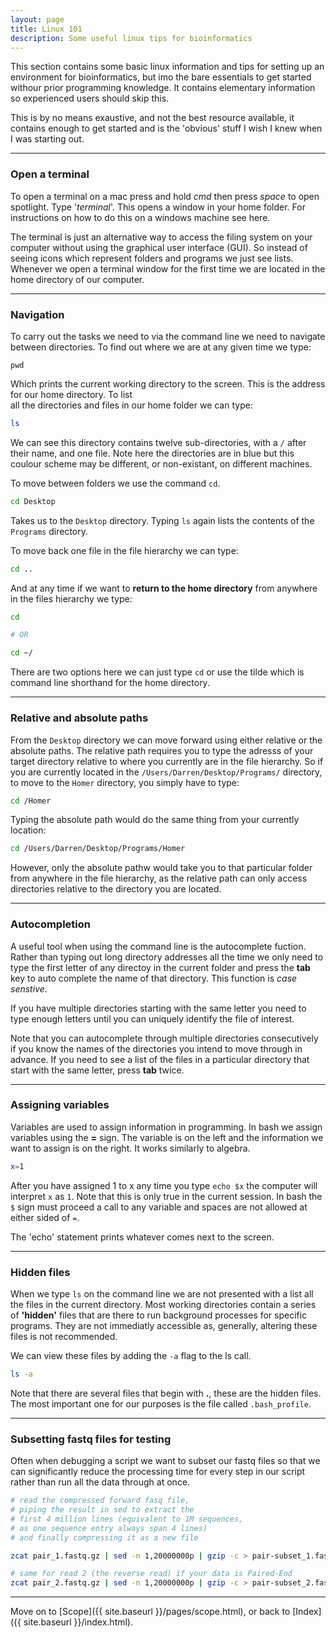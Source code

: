 ```yaml
---
layout: page
title: Linux 101
description: Some useful linux tips for bioinformatics
---
```


This section contains some basic linux information and tips for setting up an environment for bioinformatics,
but imo the bare essentials to get started withour prior programming knowledge. It contains elementary 
information so experienced users should skip this. 

This is by no means exaustive, and not the best resource available, it contains enough to get started and is
the 'obvious' stuff I wish I knew when I was starting out. 

*** 

### Open a terminal

To open a terminal on a mac press and hold *cmd* then press *space* to open spotlight. Type '*terminal*'.
This opens a window in your home folder. For instructions on how to do this on a windows machine see here.

The terminal is just an alternative way to access the filing system on your computer without using the graphical
user interface (GUI). So instead of seeing icons which represent folders and programs we just see lists. 
Whenever we open a terminal window for the first time we are located in the home directory of our computer. 

***

### Navigation

To carry out the tasks we need to via the command line we need to navigate between directories. To find out
where we are at any given time we type:

~~~
pwd
~~~

Which prints the current working directory to the screen. This is the address for our home directory. To list  
all the directories and files in our home folder we can type:

~~~bash
ls
~~~

We can see this directory contains twelve sub-directories, with a *`/`* after their name, and one file. Note
here the directories are in blue but this coulour scheme may be different, or non-existant, on different machines.

To move between folders we use the command `cd`.

~~~bash
cd Desktop
~~~

Takes us to the `Desktop` directory. Typing `ls` again lists the contents of the `Programs` directory.

To move back one file in the file hierarchy we can type:

~~~bash
cd ..
~~~

And at any time if we want to **return to the home directory** from anywhere in the files hierarchy we type:

~~~bash 
cd

# OR

cd ~/   
~~~

There are two options here we can just type `cd` or use the tilde which is command line shorthand for the 
home directory. 

***

### Relative and absolute paths

From the `Desktop` directory we can move forward using either relative or the absolute paths. The relative 
path requires you to type the adresss of your target  directory relative to where you currently are in the file hierarchy. So
if you are currently located in the `/Users/Darren/Desktop/Programs/` directory, to move to the `Homer` directory, you simply 
have to type:

~~~bash
cd /Homer
~~~

Typing the absolute path would do the same thing from your currently location:

~~~bash
cd /Users/Darren/Desktop/Programs/Homer
~~~  

However, only the absolute pathw would take you to that particular folder from anywhere in the file hierarchy, as the relative 
path can only access directories relative to the directory you are located.

***

### Autocompletion

A useful tool when using the command line is the autocomplete fuction. Rather than typing out long directory
addresses all the time we only need to type the first letter of any directoy in the current folder and press
the **tab** key to auto complete the name of that directory. This function is *case senstive*.

If you have multiple directories starting with the same letter you need to type enough letters until you can
uniquely identify the file of interest.

Note that you can autocomplete through multiple directories consecutively if you know the names of the 
directories you intend to move through in advance. If you need to see a list of the files in a particular 
directory that start with the same letter, press **tab** twice.

***


### Assigning variables

Variables are used to assign information in programming. In bash we assign variables using the **=** sign. The variable
is on the left and the information we want to assign is on the right. It works similarly to algebra.

~~~bash
x=1
~~~

After you have assigned 1 to x any time you type `echo $x` the computer will interpret `x` as `1`. Note that this is 
only true in the current session. In bash the `$` sign must proceed a call to any variable and spaces are not allowed 
at either sided of `=`. 

The 'echo' statement prints whatever comes next to the screen.

***

### Hidden files

When we type `ls` on the command line we are not presented with a list all the files in the current directory.
Most working directories contain a series of **'hidden'** files that are there to run background processes for 
specific programs. They are not immediatly accessible as, generally, altering these files is not recommended.

We can view these files by adding the `-a` flag to the ls call.

~~~bash
ls -a
~~~

Note that there are several files that begin with **.**, these are the hidden files. The most important one for 
our purposes is the file called `.bash_profile`.  

***

### Subsetting fastq files for testing

Often when debugging a script we want to subset our fastq files so that we can significantly reduce the 
processing time for every step in our script rather than run all the data through at once. 

~~~bash
# read the compressed forward fasq file, 
# piping the result in sed to extract the 
# first 4 million lines (equivalent to 1M sequences, 
# as one sequence entry always span 4 lines)
# and finally compressing it as a new file

zcat pair_1.fastq.gz | sed -n 1,20000000p | gzip -c > pair-subset_1.fastq.gz

# same for read 2 (the reverse read) if your data is Paired-End
zcat pair_2.fastq.gz | sed -n 1,20000000p | gzip -c > pair-subset_2.fastq.gz
~~~

***

Move on to [Scope]({{ site.baseurl }}/pages/scope.html), or back 
to [Index]({{ site.baseurl }}/index.html).
